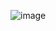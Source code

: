 ![image](https://github.com/HristoYonkov/MUI-Playground/assets/50380455/a65fb652-0462-4916-b9ee-5902f79c9a1a)
